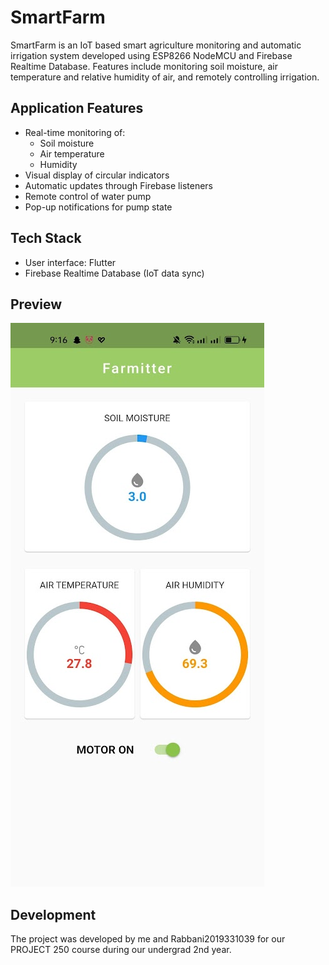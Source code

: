 # SmartFarm

SmartFarm is an IoT based smart agriculture monitoring and automatic irrigation system developed using ESP8266 NodeMCU and Firebase Realtime Database. Features include monitoring soil moisture, air temperature and relative humidity of air, and remotely controlling irrigation. 
 
## Application Features

- Real-time monitoring of:
  - Soil moisture
  - Air temperature
  - Humidity 
- Visual display of circular indicators
- Automatic updates through Firebase listeners
- Remote control of water pump
- Pop-up notifications for pump state

## Tech Stack

- User interface: Flutter
- Firebase Realtime Database (IoT data sync)

## Preview

![image](farmitter.png)

## Development

The project was developed by me and Rabbani2019331039 for our PROJECT 250 course during our undergrad 2nd year.




